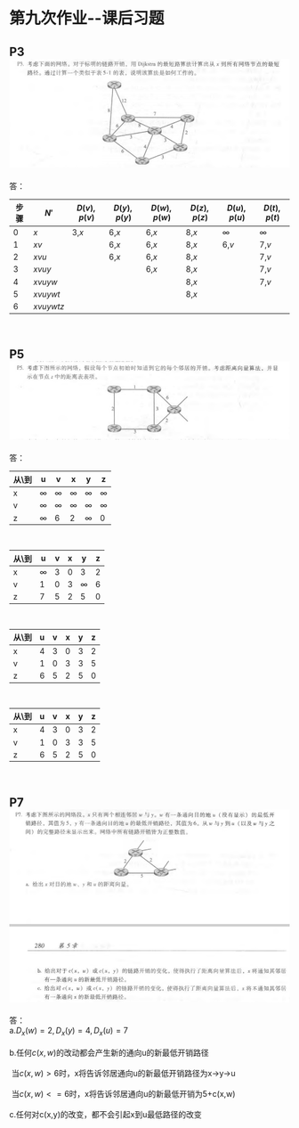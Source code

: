 
第九次作业--课后习题
===========================
P3<br>
![image](https://github.com/hewancai/HOMEWORK-9/blob/master/2017302580276/P3.png)
-------------------
答：<br>

步骤 | $N'$ |	$D(v),p(v)$ |	$D(y),p(y)$ |	$D(w),p(w)$ |	$D(z),p(z)$ |	$D(u),p(u)$ |	$D(t),p(t)$ |
--- | --- | --- | --- | --- | --- | --- | --- | 
0 |	$x$ |	3,$x$ |	6,$x$ |	6,$x$ |	8,$x$ |	$\infty$ |	$\infty$ |
1 |	$xv$ | |  6,$x$ |	6,$x$ |	8,$x$ |	6,$v$ |	7,$v$ |
2 |	$xvu$ |  | 6,$x$ |	6,$x$ |	8,$x$ | | 		7,$v$ |  
3 |	$xvuy$ | | | 6,$x$ |	8,$x$ | | 		7,$v$ | 
4 |	$xvuyw$ | |  |  |				8,$x$ | | 		7,$v$ | 
5 |	$xvuywt$ | |  |  |					8,$x$ | |  | 		
6 |	$xvuywtz$ |  |  |  |  |  |  |  			
<br>

P5<br>
![image](https://github.com/hewancai/HOMEWORK-9/blob/master/2017302580276/P5.png)
---------------------------------
答：<br>

从\到 |	u |	v |	x |	y |	z |
--- | --- | --- | --- | --- | --- | 
x |	∞ |	∞ |	∞ |	∞ |	∞ |
v |	∞ |	∞ |	∞ |	∞ |	∞ |
z |	∞ |	6 |	2 |	∞ |	0 |
<br>

从\到 |	u |	v | x |	y |	z |
--- | --- | --- | --- | --- | --- | 
x |	∞ |	3 |	0 |	3 |	2 |
v |	1 |	0 |	3 |	∞ |	6 |
z |	7 |	5 |	2 |	5 |	0 |
<br>

从\到 |	u |	v |	x |	y |	z |
--- | --- | --- | --- | --- | --- | 
x |	4 |	3 |	0 |	3 |	2 |
v |	1 |	0 |	3 |	3 |	5 |
z |	6 |	5 |	2 |	5 |	0 |
<br>

从\到 |	u |	v |	x |	y |	z |
--- | --- | --- | --- | --- | --- | 
x |	4 |	3 |	0 |	3 |	2 |
v |	1 |	0 |	3 |	3 |	5 |
z |	6 |	5 |	2 |	5 |	0 |
<br>

P7<br>
![image](https://github.com/hewancai/HOMEWORK-9/blob/master/2017302580276/P7.png)
---------------------------------
答：<br>
a.$D_{x}(w)=2,D_{x}(y)=4,D_{x}(u)=7$<br>
<br>
b.任何$c(x,w)$的改动都会产生新的通向u的新最低开销路径<br>
<br>
  ​	当$c(x,w)>6$时，x将告诉邻居通向u的新最低开销路径为x->y->u<br>
<br>
  ​	当$c(x,w)<=6$时，x将告诉邻居通向u的新最低开销为5+c(x,w)<br>
<br>
c.任何对c(x,y)的改变，都不会引起x到u最低路径的改变
